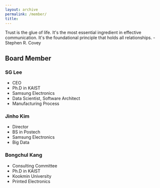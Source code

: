 ```yaml
---
layout: archive
permalink: /member/
title: 
---
```


Trust is the glue of life. It's the most essential ingredient in effective communication. It's the foundational principle that holds all relationships. - Stephen R. Covey

## Board Member

### SG Lee
 - CEO
 - Ph.D in KAIST
 - Samsung Electronics
 - Data Scientist, Software Architect
 - Manufacturing Process

### Jinho Kim
 - Director
 - BS in Postech
 - Samsung Electronics
 - Big Data

### Bongchul Kang
 - Consulting Committee
 - Ph.D in KAIST
 - Kookmin University
 - Printed Electronics

